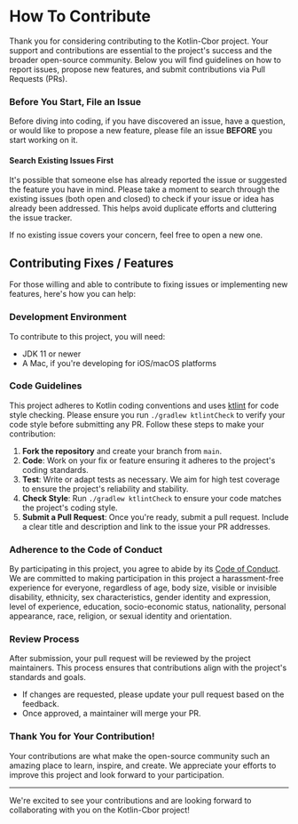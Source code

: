 # How To Contribute

Thank you for considering contributing to the Kotlin-Cbor project. Your support and
contributions are essential to the project's success and the broader open-source community. Below
you will find guidelines on how to report issues, propose new features, and submit contributions via
Pull Requests (PRs).

### Before You Start, File an Issue

Before diving into coding, if you have discovered an issue, have a question, or would like to
propose a new feature, please file an issue **BEFORE** you start working on it.

#### Search Existing Issues First

It's possible that someone else has already reported the issue or suggested the feature you have in
mind. Please take a moment to search through the existing issues (both open and closed) to check if
your issue or idea has already been addressed. This helps avoid duplicate efforts and cluttering the
issue tracker.

If no existing issue covers your concern, feel free to open a new one.

## Contributing Fixes / Features

For those willing and able to contribute to fixing issues or implementing new features, here's how
you can help:

### Development Environment

To contribute to this project, you will need:

- JDK 11 or newer
- A Mac, if you're developing for iOS/macOS platforms

### Code Guidelines

This project adheres to Kotlin coding conventions and
uses [ktlint](https://github.com/pinterest/ktlint) for code style checking. Please ensure you
run `./gradlew ktlintCheck` to verify your code style before submitting any PR. Follow these steps
to make your contribution:

1. **Fork the repository** and create your branch from `main`.
2. **Code**: Work on your fix or feature ensuring it adheres to the project's coding standards.
3. **Test**: Write or adapt tests as necessary. We aim for high test coverage to ensure the
   project's reliability and stability.
4. **Check Style**: Run `./gradlew ktlintCheck` to ensure your code matches the project's coding
   style.
5. **Submit a Pull Request**: Once you're ready, submit a pull request. Include a clear title and
   description and link to the issue your PR addresses.

### Adherence to the Code of Conduct

By participating in this project, you agree to abide by its [Code of Conduct](CODE_OF_CONDUCT.md).
We are committed to making participation in this project a harassment-free experience for everyone,
regardless of age, body size, visible or invisible disability, ethnicity, sex characteristics,
gender identity and expression, level of experience, education, socio-economic status, nationality,
personal appearance, race, religion, or sexual identity and orientation.

### Review Process

After submission, your pull request will be reviewed by the project maintainers. This process
ensures that contributions align with the project's standards and goals.

- If changes are requested, please update your pull request based on the feedback.
- Once approved, a maintainer will merge your PR.

### Thank You for Your Contribution!

Your contributions are what make the open-source community such an amazing place to learn, inspire,
and create. We appreciate your efforts to improve this project and look forward to your
participation.

---

We're excited to see your contributions and are looking forward to collaborating with you on the
Kotlin-Cbor project!